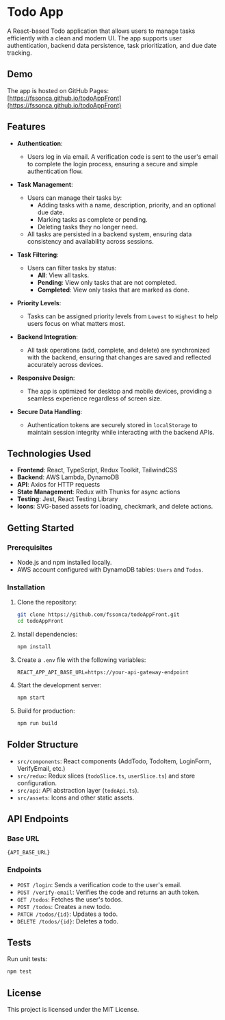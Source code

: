 # Todo App

A React-based Todo application that allows users to manage tasks efficiently with a clean and modern UI. The app supports user authentication, backend data persistence, task prioritization, and due date tracking.

## Demo

The app is hosted on GitHub Pages:
[https://fssonca.github.io/todoAppFront](https://fssonca.github.io/todoAppFront)

## Features

- **Authentication**: 
  - Users log in via email. A verification code is sent to the user's email to complete the login process, ensuring a secure and simple authentication flow.

- **Task Management**: 
  - Users can manage their tasks by:
    - Adding tasks with a name, description, priority, and an optional due date.
    - Marking tasks as complete or pending.
    - Deleting tasks they no longer need.
  - All tasks are persisted in a backend system, ensuring data consistency and availability across sessions.

- **Task Filtering**: 
  - Users can filter tasks by status:
    - **All**: View all tasks.
    - **Pending**: View only tasks that are not completed.
    - **Completed**: View only tasks that are marked as done.

- **Priority Levels**: 
  - Tasks can be assigned priority levels from `Lowest` to `Highest` to help users focus on what matters most.

- **Backend Integration**: 
  - All task operations (add, complete, and delete) are synchronized with the backend, ensuring that changes are saved and reflected accurately across devices.

- **Responsive Design**: 
  - The app is optimized for desktop and mobile devices, providing a seamless experience regardless of screen size.

- **Secure Data Handling**: 
  - Authentication tokens are securely stored in `localStorage` to maintain session integrity while interacting with the backend APIs.

## Technologies Used

- **Frontend**: React, TypeScript, Redux Toolkit, TailwindCSS
- **Backend**: AWS Lambda, DynamoDB
- **API**: Axios for HTTP requests
- **State Management**: Redux with Thunks for async actions
- **Testing**: Jest, React Testing Library
- **Icons**: SVG-based assets for loading, checkmark, and delete actions.

## Getting Started

### Prerequisites

- Node.js and npm installed locally.
- AWS account configured with DynamoDB tables: `Users` and `Todos`.

### Installation

1. Clone the repository:
   ```bash
   git clone https://github.com/fssonca/todoAppFront.git
   cd todoAppFront
   ```

2. Install dependencies:
   ```bash
   npm install
   ```

3. Create a `.env` file with the following variables:
   ```dotenv
   REACT_APP_API_BASE_URL=https://your-api-gateway-endpoint
   ```

4. Start the development server:
   ```bash
   npm start
   ```

5. Build for production:
   ```bash
   npm run build
   ```

## Folder Structure

- `src/components`: React components (AddTodo, TodoItem, LoginForm, VerifyEmail, etc.)
- `src/redux`: Redux slices (`todoSlice.ts`, `userSlice.ts`) and store configuration.
- `src/api`: API abstraction layer (`todoApi.ts`).
- `src/assets`: Icons and other static assets.

## API Endpoints

### Base URL
`{API_BASE_URL}`

### Endpoints
- `POST /login`: Sends a verification code to the user's email.
- `POST /verify-email`: Verifies the code and returns an auth token.
- `GET /todos`: Fetches the user's todos.
- `POST /todos`: Creates a new todo.
- `PATCH /todos/{id}`: Updates a todo.
- `DELETE /todos/{id}`: Deletes a todo.


## Tests

Run unit tests:
```bash
npm test
```

## License

This project is licensed under the MIT License.